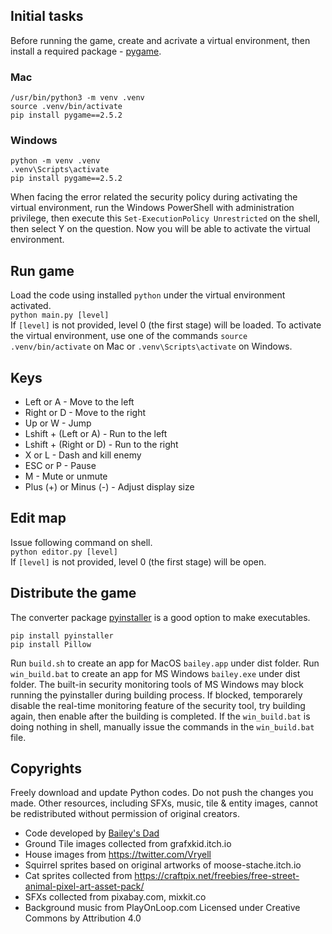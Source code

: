 ## Initial tasks
Before running the game, create and acrivate a virtual environment, then install
a required package - [pygame](https://www.pygame.org/). 

### Mac
```
/usr/bin/python3 -m venv .venv
source .venv/bin/activate
pip install pygame==2.5.2 
```

### Windows
```
python -m venv .venv
.venv\Scripts\activate
pip install pygame==2.5.2 
```   
When facing the error related the security policy during activating the virtual environment, 
run the Windows PowerShell with administration privilege, then execute this ```Set-ExecutionPolicy Unrestricted``` 
on the shell, then select Y on the question. Now you will be able to activate the virtual environment.

## Run game
Load the code using installed ```python``` under the virtual environment activated.   
```python main.py [level]```  
If ```[level]``` is not provided, level 0 (the first stage) will be loaded. To activate the virtual environment, use one of the commands ```source .venv/bin/activate``` on Mac or ```.venv\Scripts\activate``` on Windows. 

## Keys
* Left or A - Move to the left   
* Right or D - Move to the right   
* Up or W - Jump   
* Lshift + (Left or A) - Run to the left   
* Lshift + (Right or D) - Run to the right   
* X or L - Dash and kill enemy   
* ESC or P - Pause   
* M - Mute or unmute   
* Plus (+) or Minus (-) - Adjust display size   


## Edit map
Issue following command on shell.   
```python editor.py [level]```  
If ```[level]``` is not provided, level 0 (the first stage) will be open. 
  
## Distribute the game
The converter package [pyinstaller](https://pyinstaller.org/en/stable/) is a good option to make executables.   
```
pip install pyinstaller
pip install Pillow
```   
Run ```build.sh``` to create an app for MacOS ```bailey.app``` under dist folder. 
Run ```win_build.bat``` to create an app for MS Windows ```bailey.exe``` under dist folder. 
The built-in security monitoring tools of MS Windows may block running the pyinstaller during building process. 
If blocked, temporarely disable the real-time monitoring feature of the security tool, try building again, then enable after the building is completed. If the ```win_build.bat``` is doing nothing in shell, manually issue the commands in the ```win_build.bat``` file.

## Copyrights
Freely download and update Python codes. Do not push the changes you made. Other resources, including SFXs, music, tile & entity images, cannot be redistributed without permission of original creators.  
* Code developed by [Bailey's Dad](https://github.com/chiho80/bailey)  
* Ground Tile images collected from grafxkid.itch.io  
* House images from https://twitter.com/Vryell
* Squirrel sprites based on original artworks of moose-stache.itch.io  
* Cat sprites collected from https://craftpix.net/freebies/free-street-animal-pixel-art-asset-pack/
* SFXs collected from pixabay.com, mixkit.co  
* Background music from PlayOnLoop.com Licensed under Creative Commons by Attribution 4.0